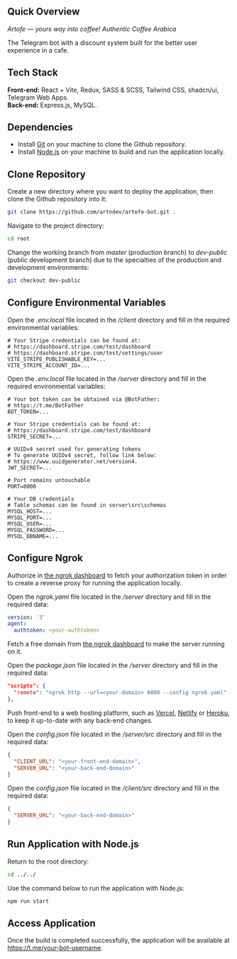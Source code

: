 ## Quick Overview

_Artofe — yours way into coffee! Authentic Coffee Arabica_

The Telegram bot with a discount system built for the better user experience in a cafe.

## Tech Stack

**Front-end:** React + Vite, Redux, SASS & SCSS, Tailwind CSS, shadcn/ui, Telegram Web Apps.
</br>
**Back-end:** Express.js, MySQL.

## Dependencies

- Install [Git](https://git-scm.com/) on your machine to clone the Github repository.
- Install [Node.js](https://nodejs.org/) on your machine to build and run the application locally.

## Clone Repository

Create a new directory where you want to deploy the application, then clone the Github repository into it:

```bash
git clone https://github.com/artndev/artofe-bot.git .
```

Navigate to the project directory:

```bash
cd root
```

Change the working branch from _master_ (production branch) to _dev-public_ (public development branch) due to the specialties of the production and development environments:

```bash
git checkout dev-public
```

## Configure Environmental Variables

Open the _.env.local_ file located in the _/client_ directory and fill in the required environmental variables:

```env
# Your Stripe credentials can be found at:
# https://dashboard.stripe.com/test/dashboard
# https://dashboard.stripe.com/test/settings/user
VITE_STRIPE_PUBLISHABLE_KEY=...
VITE_STRIPE_ACCOUNT_ID=...
```

Open the _.env.local_ file located in the _/server_ directory and fill in the required environmental variables:

```env
# Your bot token can be obtained via @BotFather:
# https://t.me/BotFather
BOT_TOKEN=...

# Your Stripe credentials can be found at:
# https://dashboard.stripe.com/test/dashboard
STRIPE_SECRET=...

# UUIDv4 secret used for generating tokens
# To generate UUIDv4 secret, follow link below:
# https://www.uuidgenerator.net/version4.
JWT_SECRET=...

# Port remains untouchable
PORT=8000

# Your DB credentials
# Table schemas can be found in server\src\schemas
MYSQL_HOST=...
MYSQL_PORT=...
MYSQL_USER=...
MYSQL_PASSWORD=...
MYSQL_DBNAME=...
```

## Configure Ngrok

Authorize in [the ngrok dashboard](https://dashboard.ngrok.com/get-started/your-authtoken) to fetch your authorization token in order to create a reverse proxy for running the application locally.

Open the _ngrok.yaml_ file located in the _/server_ directory and fill in the required data:

```yaml
version: '3'
agent:
  authtoken: <your-authtoken>
```

Fetch a free domain from [the ngrok dashboard](https://dashboard.ngrok.com/domains) to make the server running on it.

Open the _package.json_ file located in the _/server_ directory and fill in the required data:

```json
"scripts": {
  "remote": "ngrok http --url=<your-domain> 8000 --config ngrok.yaml"
},
```

Push front-end to a web hosting platform, such as [Vercel](https://vercel.com/), [Netlify](https://www.netlify.com/) or [Heroku](https://www.heroku.com/), to keep it up-to-date with any back-end changes.

Open the _config.json_ file located in the _/server/src_ directory and fill in the required data:

```json
{
  "CLIENT_URL": "<your-front-end-domain>",
  "SERVER_URL": "<your-back-end-domain>"
}
```

Open the _config.json_ file located in the _/client/src_ directory and fill in the required data:

```json
{
  "SERVER_URL": "<your-back-end-domain>"
}
```

## Run Application with Node.js

Return to the root directory:

```bash
cd ../../
```

Use the command below to run the application with Node.js:

```bash
npm run start
```

## Access Application

Once the build is completed successfully, the application will be available at https://t.me/your-bot-username.
